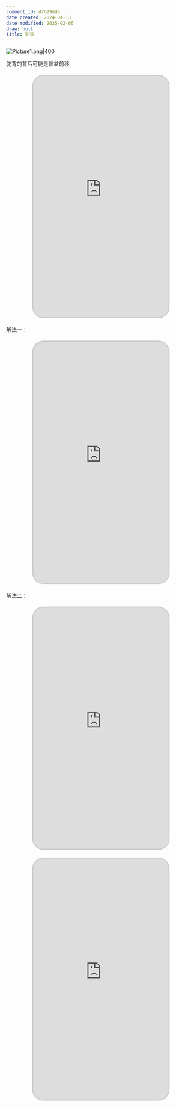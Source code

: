 ```yaml
---
comment_id: d7b29dd5
date created: 2024-04-13
date modified: 2025-02-06
draw: null
title: 驼背
---
```

![Picture1.png|400](https://imagehosting4picgo.oss-cn-beijing.aliyuncs.com/imagehosting/fix-dir%2Fliuyishou%2Ftmp%2F2024%2F04%2F14%2F01-28-14-25a917bd4229fd22d2a38eca836f793f-Picture1-db635f.png?x-oss-process=image/resize,l_400)

<!-- more -->

驼背的背后可能是骨盆前移

<iframe src="https://imagehosting4picgo.oss-cn-beijing.aliyuncs.com/imagehosting/fix-dir%2F9e20f478899dc29eb19741386f9343c8%2FVideo%2F2024%2F04%2F13%2F23-26-55-dd598d61d9a13a11b21ec36bcde38f33-495_1713021963-03600f.mp4" allowfullscreen="true" style="border-radius: 30px; overflow: hidden; border: 3px solid #ccc; width: 360px; height: 640px; display: block; margin: 20px auto; aspect-ratio: 9 / 16;" frameborder="0"></iframe>

解法一：

<iframe src="https://imagehosting4picgo.oss-cn-beijing.aliyuncs.com/imagehosting/fix-dir%2F9e20f478899dc29eb19741386f9343c8%2FVideo%2F2024%2F04%2F13%2F23-33-55-dd11bd02a67514b68d686a5592606575-496_1713022388-ce185e.mp4" allowfullscreen="true" style="border-radius: 30px; overflow: hidden; border: 3px solid #ccc; width: 360px; height: 640px; display: block; margin: 20px auto; aspect-ratio: 9 / 16;" frameborder="0"></iframe>
解法二：<iframe src="https://imagehosting4picgo.oss-cn-beijing.aliyuncs.com/imagehosting/fix-dir%2Ff03d2eee29c6b65a9fd035d8c9dad710%2FVideo%2F2024%2F04%2F13%2F23-32-15-70d21e813ed54cfdb095a13892bea785-523_1713021567-c6cf29.mp4" allowfullscreen="true" style="border-radius: 30px; overflow: hidden; border: 3px solid #ccc; width: 360px; height: 640px; display: block; margin: 20px auto; aspect-ratio: 9 / 16;" frameborder="0"></iframe>

<iframe src="https://imagehosting4picgo.oss-cn-beijing.aliyuncs.com/imagehosting/fix-dir%2F9e20f478899dc29eb19741386f9343c8%2FVideo%2F2024%2F04%2F20%2F13-26-25-a69e45b50308490198c29d0adc01173b-522_1713590775-29a96f.mp4" allowfullscreen="true" style="border-radius: 30px; overflow: hidden; border: 3px solid #ccc; width: 360px; height: 640px; display: block; margin: 20px auto; aspect-ratio: 9 / 16;" frameborder="0"></iframe>
